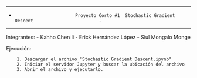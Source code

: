 ------------------------------------------------------------------------------------------------------
-                            Proyecto Corto #1 ­ Stochastic Gradient Descent                         -

------------------------------------------------------------------------------------------------------

Integrantes:
		- Kahho Chen li
		- Erick Hernández López
		- Siul Mongalo Monge

Ejecución:

		1. Descargar el archivo "Stochastic Gradient Descent.ipynb"
		2. Iniciar el servidor Jupyter y buscar la ubicación del archivo 
		3. Abrir el archivo y ejecutarlo.

